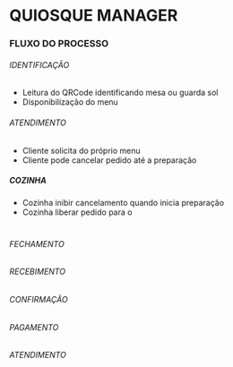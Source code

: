 # QUIOSQUE MANAGER



### FLUXO DO PROCESSO

 ###### IDENTIFICAÇÃO

 - Leitura do QRCode identificando mesa ou guarda sol
 - Disponibilização do menu

###### ATENDIMENTO

 - Cliente solicita do próprio menu
 - Cliente pode cancelar pedido até a preparação
 
 ##### COZINHA
 
 - Cozinha inibir cancelamento quando inicia preparação
 - Cozinha liberar pedido para o 
#
###### FECHAMENTO

###### RECEBIMENTO

###### CONFIRMAÇÃO

###### PAGAMENTO

###### ATENDIMENTO

